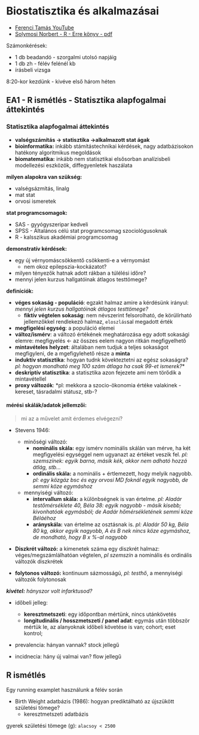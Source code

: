 # Biostatisztika és alkalmazásai
- [Ferenci Tamás YouTube](https://www.youtube.com/c/FerenciTam%C3%A1s/videos)
- [Solymosi Norbert -  R - Erre könyv - pdf](https://cran.r-project.org/doc/contrib/Solymosi-Rjegyzet.pdf)

Számonkérések:
- 1 db beadandó - szorgalmi utolsó napjáig
- 1 db zh - félév felénél kb
- írásbeli vizsga

8:20-kor kezdünk - kivéve első három héten

## EA1 - R ismétlés - Statisztika alapfogalmai áttekintés
### Statisztika alapfogalmai áttekintés
- **valségszámítás -> statisztika ->alkalmazott stat ágak**
- **bioinformatika:** inkább stámítástechnikai kérdések, nagy adatbázisokon hatékony algoritmikus megoldások
- **biomatematika:** inkább nem statisztikai elsősorban analízisbeli modellezési eszközök, diffegyenletek haszálata

**milyen alapokra van szükség:**
- valségsázmítás, linalg
- mat stat
- orvosi ismeretek

**stat programcsomagok:**
- SAS - gyyógyszeripar kedveli
- SPSS - Általános célú stat programcsomag szociológusoknak
- R - kalsszikus akadémiai programcsomag

**demonstratív kérdések:**
- egy új vérnyomáscsökkentő csökkenti-e a vérnyomást
  - nem okoz epilepszia-kockázatot?
- milyen tényezők hatnak adott rákban a túlélési időre?
- mennyi jelen kurzus hallgatóinak átlagos testtömege?

**definíciók:**
- **véges sokaság - populáció**: egzakt halmaz amire a kérdésünk irányul: *mennyi jelen kurzus hallgatóinak átlagos testtömege?*
  - **fiktív végtelen sokaság**: nem névszerint felsorolható, de körülírható jellemzőkkel rendlekező halmaz, `eloszlás`sal megadott érték
- **megfigelési egység**: a populáció elemei
- **változ/ismérv**: a változó értékének meghatározása egy adott sokasági elemre: megfigyelés <- az összes eelem nagyon ritkán megfigyelhető
- **mintavételes helyzet**: általában nem tudjuk a teljes sokaságot megfigyleni, de a mgefigylehető része a **minta**
- **induktív statisztika**: hogyan tudnk kövekteztetni az egész sokaságra? *pl: hogyan mondható meg 100 szám átlaga ha csak 99-et ismerek?**
- **deskriptív statisztika**: a statisztika azon fejezete ami nem törődik a mintavétellel
- **proxy változók**: *pl: mekkora a szocio-ökonomia értéke valakinek - kereset, tásradalmi státusz, stb-?

#### mérési skálák/adatok jellemzői:
> mi az a művelet amit érdemes elvégezni?
- Stevens 1946:
  - minőségi változó:
    - **nominális skála:** egy ismérv nominális skálán van mérve, ha két megfigyelési egységgel nem ugyanazt az értéket veszik fel. *pl: szemszínek: egyik barna, másik kék, akkor nem adható hozzá átlág, stb...*
    - **ordinális skála:** a nominális + értlemezett, hogy melyik nagyobb. *pl: egy közgáz bsc és egy orvosi MD foknál egyik nagyobb, de semmi köze egymáshoz*
  - mennyiségi változó:  
    - **intervallum skála:** a különbségnek is van értelme. *pl: Aladár testőmérséklete 40, Béla 38: egyik nagyobb - másik kisebb; kivonhatóak egymásból; de Aadár hőmérsékletének semmi köze Béláéhoz*
    - **arányskála:** van értelme az osztásnak is. *pl: Aladár 50 kg, Béla 80 kg, akkor egyik nagyobb, A és B nek nincs köze egymáshoz, de mondható, hogy B x %-al nagyobb*

- **Diszkrét változó:** a kimenetek száma egy diszkrét halmaz: véges/megszámlálhatóan végtelen, *pl szemszín* a nominális és ordinális változók diszkrétek
- **folytonos változó:** kontinuum sázmosságú, *pl: testhő*, a mennyiségi változók folytonosak

***kivétel:** hányszor volt infarktusod?*

- időbeli jelleg:
  - **keresztmetszeti**: egy időpontban mértünk, nincs utánkövetés 
  - **longitudinális / hosszmetszeti / panel adat**: egymás után többször mértük le, az alanyoknak időbeli követése is van; cohort; eset kontrol;

- prevalencia: hányan vannak? stock jellegű
- incidnecia: hány új valmai van? flow jellegű


## R ismétlés
Egy running examplet használunk a félév során

- Birth Weight adatbázis (1986): hogyan prediktálható az újszükött születési tömege? 
  - keresztmetszeti adatbázis

gyerek születési tömege (g): `alacsoy < 2500 `
